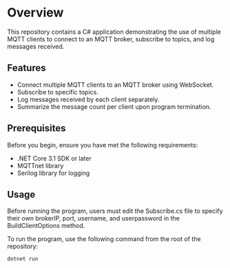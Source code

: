 # Overview

This repository contains a C# application demonstrating the use of multiple MQTT clients to connect to an MQTT broker, subscribe to topics, and log messages received.

## Features

- Connect multiple MQTT clients to an MQTT broker using WebSocket.
- Subscribe to specific topics.
- Log messages received by each client separately.
- Summarize the message count per client upon program termination.

## Prerequisites

Before you begin, ensure you have met the following requirements:
- .NET Core 3.1 SDK or later
- MQTTnet library
- Serilog library for logging

## Usage
Before running the program, users must edit the Subscribe.cs file to specify their own brokerIP, port, username, and userpassword in the BuildClientOptions method.

To run the program, use the following command from the root of the repository:

```bash
dotnet run
```

